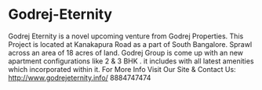 # Godrej-Eternity
Godrej Eternity is a novel upcoming venture from Godrej Properties. This Project is located at Kanakapura Road as a part of South Bangalore. Sprawl across an area of 18 acres of land. Godrej Group is come up with an new apartment configurations like 2 &amp; 3 BHK . it includes with all latest amenities which incorporated within it. For More Info Visit Our Site &amp; Contact Us: http://www.godrejeternity.info/ 8884747474

